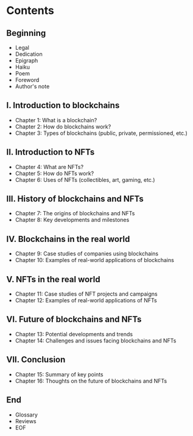 # Contents

## Beginning

 - Legal
 - Dedication
 - Epigraph
 - Haiku
 - Poem
 - Foreword
 - Author's note

## I. Introduction to blockchains

 - Chapter 1: What is a blockchain?
 - Chapter 2: How do blockchains work?
 - Chapter 3: Types of blockchains (public, private, permissioned, etc.)

## II. Introduction to NFTs

 - Chapter 4: What are NFTs?
 - Chapter 5: How do NFTs work?
 - Chapter 6: Uses of NFTs (collectibles, art, gaming, etc.)

## III. History of blockchains and NFTs

 - Chapter 7: The origins of blockchains and NFTs
 - Chapter 8: Key developments and milestones

## IV. Blockchains in the real world

 - Chapter 9: Case studies of companies using blockchains
 - Chapter 10: Examples of real-world applications of blockchains

## V. NFTs in the real world

 - Chapter 11: Case studies of NFT projects and campaigns
 - Chapter 12: Examples of real-world applications of NFTs

## VI. Future of blockchains and NFTs

 - Chapter 13: Potential developments and trends
 - Chapter 14: Challenges and issues facing blockchains and NFTs

## VII. Conclusion

 - Chapter 15: Summary of key points
 - Chapter 16: Thoughts on the future of blockchains and NFTs

## End

 - Glossary
 - Reviews
 - EOF
